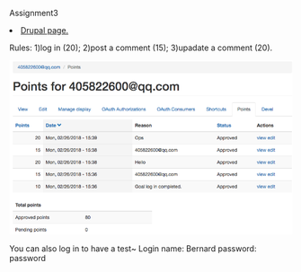 Assignment3


<li><a href="http://dev-shirleyshi.pantheonsite.io/">Drupal page.</a></li>


Rules:
1)log in (20); 
2)post a comment (15); 
3)upadate a comment (20).

<img src="user_points.png">

You can also log in to have a test~
Login name: Bernard
password: password